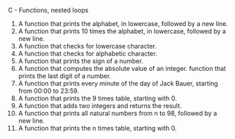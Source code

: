 C - Functions, nested loops
1. A function that prints the alphabet, in lowercase, followed by a new line.
2. A function that prints 10 times the alphabet, in lowercase, followed by a new line.
3. A function that checks for lowercase character.
4. A function that checks for alphabetic character.
5. A function that prints the sign of a number.
5. A function that computes the absolute value of an integer.
function that prints the last digit of a number.
8. A function that prints every minute of the day of Jack Bauer, starting from 00:00 to 23:59.
9. A function that prints the 9 times table, starting with 0.
10. A function that adds two integers and returns the result.
11. A function that prints all natural numbers from n to 98, followed by a new line.
12. A function that prints the n times table, starting with 0.
